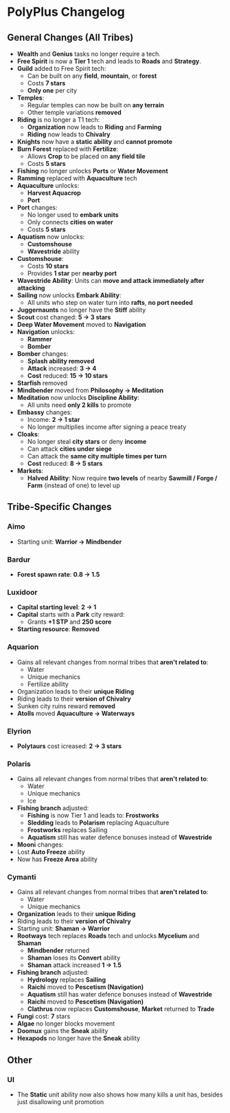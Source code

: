
# PolyPlus Changelog

## General Changes (All Tribes)

- **Wealth** and **Genius** tasks no longer require a tech.
- **Free Spirit** is now a **Tier 1** tech and leads to **Roads** and **Strategy**.
- **Guild** added to Free Spirit tech:  
  - Can be built on any **field**, **mountain**, or **forest**  
  - Costs **7 stars**  
  - **Only one** per city
- **Temples**:
  - Regular temples can now be built on **any terrain**
  - Other temple variations **removed**
- **Riding** is no longer a T1 tech:
  - **Organization** now leads to **Riding** and **Farming**
  - **Riding** now leads to **Chivalry**
- **Knights** now have a **static ability** and **cannot promote**
- **Burn Forest** replaced with **Fertilize**:
  - Allows **Crop** to be placed on **any field tile**
  - Costs **5 stars**
- **Fishing** no longer unlocks **Ports** or **Water Movement**
- **Ramming** replaced with **Aquaculture** tech
- **Aquaculture** unlocks:
  - **Harvest Aquacrop**
  - **Port**
- **Port** changes:
  - No longer used to **embark units**
  - Only connects **cities on water**
  - Costs **5 stars**
- **Aquatism** now unlocks:
  - **Customshouse**
  - **Wavestride** ability
- **Customshouse**:
  - Costs **10 stars**
  - Provides **1 star** per **nearby port**
- **Wavestride Ability**: Units can **move and attack immediately after attacking**
- **Sailing** now unlocks **Embark Ability**:  
  - All units who step on water turn into **rafts**, **no port needed**
- **Juggernaunts** no longer have the **Stiff** ability
- **Scout** cost changed: **5 → 3 stars**
- **Deep Water Movement** moved to **Navigation**
- **Navigation** unlocks:
  - **Rammer**
  - **Bomber**
- **Bomber** changes:
  - **Splash ability removed**
  - **Attack** increased: **3 → 4**
  - **Cost** reduced: **15 → 10 stars**
- **Starfish** removed
- **Mindbender** moved from **Philosophy → Meditation**
- **Meditation** now unlocks **Discipline Ability**:  
  - All units need **only 2 kills** to promote
- **Embassy** changes:
  - Income: **2 → 1 star**
  - No longer multiplies income after signing a peace treaty
- **Cloaks**:
  - No longer steal **city stars** or deny **income**
  - Can attack **cities under siege**
  - Can attack the **same city multiple times per turn**
  - **Cost** reduced: **8 → 5 stars**
- **Markets**:
  - **Halved Ability**: Now require **two levels** of nearby **Sawmill / Forge / Farm** (instead of one) to level up

## Tribe-Specific Changes

### Aimo
- Starting unit: **Warrior → Mindbender**

### Bardur
- **Forest spawn rate**: **0.8 → 1.5**

### Luxidoor
- **Capital starting level**: **2 → 1**
- **Capital** starts with a **Park** city reward:
  - Grants **+1 STP** and **250 score**
- **Starting resource**: **Removed**

### Aquarion
- Gains all relevant changes from normal tribes that **aren't related to**:
  - Water
  - Unique mechanics
  - Fertilize ability
- Organization leads to their **unique Riding**
- Riding leads to their **version of Chivalry**
- Sunken city ruins reward **removed**
- **Atolls** moved **Aquaculture → Waterways**

### Elyrion
- **Polytaurs** cost icreased: **2 → 3 stars**

### Polaris
- Gains all relevant changes from normal tribes that **aren't related to**:
  - Water
  - Unique mechanics
  - Ice
- **Fishing branch** adjusted:
  - **Fishing** is now Tier 1 and leads to: **Frostworks**
  - **Sledding** leads to **Polarism** replacing Aquaculture
  - **Frostworks** replaces Sailing
  - **Aquatism** still has water defence bonuses instead of **Wavestride**
- **Mooni** changes:
 - Lost **Auto Freeze** ability
 - Now has **Freeze Area** ability
 
### Cymanti
- Gains all relevant changes from normal tribes that **aren't related to**:
  - Water
  - Unique mechanics
- **Organization** leads to their **unique Riding**
- Riding leads to their **version of Chivalry**
- Starting unit: **Shaman → Warrior**
- **Rootways** tech replaces **Roads** tech and unlocks **Mycelium** and **Shaman**
  - **Mindbender** returned
  - **Shaman** loses its **Convert** ability
  - **Shaman** attack increased **1 → 1.5**
- **Fishing branch** adjusted:
  - **Hydrology** replaces **Sailing**
  - **Raichi** moved to **Pescetism (Navigation)**
  - **Aquatism** still has water defence bonuses instead of **Wavestride**
  - **Raichi** moved to **Pescetism (Navigation)**
  - **Clathrus** now replaces **Customshouse**, **Market** returned to **Trade**
- **Fungi** cost: **7** stars
- **Algae** no longer blocks movement
- **Doomux** gains the **Sneak** ability
- **Hexapods** no longer have the **Sneak** ability

## Other
### UI
- The **Static** unit ability now also shows how many kills a unit has, besides just disallowing unit promotion
